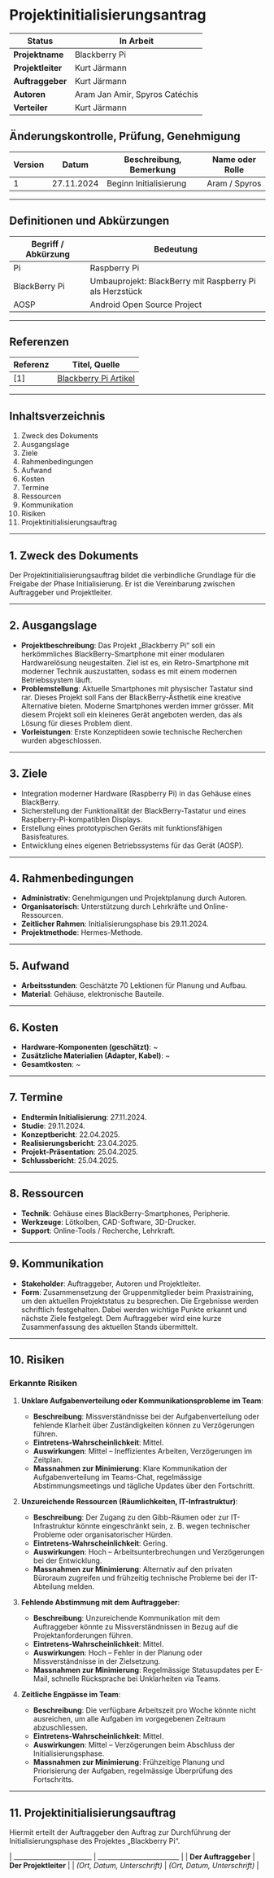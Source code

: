 # Projektinitialisierungsantrag

| **Status**             | In Arbeit |
|------------------------|-----------|
| **Projektname**        | Blackberry Pi |
| **Projektleiter**      | Kurt Järmann |
| **Auftraggeber**       | Kurt Järmann |
| **Autoren**            | Aram Jan Amir, Spyros Catéchis |
| **Verteiler**          | Kurt Järmann |

## Änderungskontrolle, Prüfung, Genehmigung

| **Version** | **Datum**  | **Beschreibung, Bemerkung** | **Name oder Rolle** |
|-------------|------------|-----------------------------|----------------------|
| 1           | 27.11.2024 | Beginn Initialisierung      | Aram / Spyros        |

---

## Definitionen und Abkürzungen

| **Begriff / Abkürzung** | **Bedeutung** |
|-------------------------|---------------|
| Pi                      | Raspberry Pi |
| BlackBerry Pi           | Umbauprojekt: BlackBerry mit Raspberry Pi als Herzstück |
|AOSP                     | Android Open Source Project|

---

## Referenzen

| **Referenz** | **Titel, Quelle** |
|--------------|-------------------|
| [1]          | [Blackberry Pi Artikel](https://magpi.raspberrypi.com/articles/blackberry-pi) |

---

## Inhaltsverzeichnis

1. Zweck des Dokuments  
2. Ausgangslage  
3. Ziele  
4. Rahmenbedingungen  
5. Aufwand  
6. Kosten  
7. Termine  
8. Ressourcen  
9. Kommunikation  
10. Risiken  
11. Projektinitialisierungsauftrag  

---

## 1. Zweck des Dokuments
Der Projektinitialisierungsauftrag bildet die verbindliche Grundlage für die Freigabe der Phase Initialisierung. Er ist die Vereinbarung zwischen Auftraggeber und Projektleiter.

---

## 2. Ausgangslage
- **Projektbeschreibung**: Das Projekt „Blackberry Pi“ soll ein herkömmliches BlackBerry-Smartphone mit einer modularen Hardwarelösung neugestalten. Ziel ist es, ein Retro-Smartphone mit moderner Technik auszustatten, sodass es mit einem modernen Betriebssystem läuft.
- **Problemstellung**: Aktuelle Smartphones mit physischer Tastatur sind rar. Dieses Projekt soll Fans der BlackBerry-Ästhetik eine kreative Alternative bieten. Moderne Smartphones werden immer grösser. Mit diesem Projekt soll ein kleineres Gerät angeboten werden, das als Lösung für dieses Problem dient.
- **Vorleistungen**: Erste Konzeptideen sowie technische Recherchen wurden abgeschlossen.

---

## 3. Ziele
- Integration moderner Hardware (Raspberry Pi) in das Gehäuse eines BlackBerry.  
- Sicherstellung der Funktionalität der BlackBerry-Tastatur und eines Raspberry-Pi-kompatiblen Displays.  
- Erstellung eines prototypischen Geräts mit funktionsfähigen Basisfeatures.  
- Entwicklung eines eigenen Betriebssystems für das Gerät (AOSP).

---

## 4. Rahmenbedingungen
- **Administrativ**: Genehmigungen und Projektplanung durch Autoren.  
- **Organisatorisch**: Unterstützung durch Lehrkräfte und Online-Ressourcen.  
- **Zeitlicher Rahmen**: Initialisierungsphase bis 29.11.2024.  
- **Projektmethode**: Hermes-Methode.  

---

## 5. Aufwand
- **Arbeitsstunden**: Geschätzte 70 Lektionen für Planung und Aufbau.  
- **Material**: Gehäuse, elektronische Bauteile.

---

## 6. Kosten
- **Hardware-Komponenten (geschätzt)**: ~  
- **Zusätzliche Materialien (Adapter, Kabel)**: ~  
- **Gesamtkosten**: ~  

---

## 7. Termine
- **Endtermin Initialisierung**: 27.11.2024.  
- **Studie**: 29.11.2024.  
- **Konzeptbericht**: 22.04.2025.  
- **Realisierungsbericht**: 23.04.2025.  
- **Projekt-Präsentation**: 25.04.2025.  
- **Schlussbericht**: 25.04.2025.  

---

## 8. Ressourcen
- **Technik**: Gehäuse eines BlackBerry-Smartphones, Peripherie.  
- **Werkzeuge**: Lötkolben, CAD-Software, 3D-Drucker.  
- **Support**: Online-Tools / Recherche, Lehrkraft.

---

## 9. Kommunikation
- **Stakeholder**: Auftraggeber, Autoren und Projektleiter.  
- **Form**: Zusammensetzung der Gruppenmitglieder beim Praxistraining, um den aktuellen Projektstatus zu besprechen. Die Ergebnisse werden schriftlich festgehalten. Dabei werden wichtige Punkte erkannt und nächste Ziele festgelegt. Dem Auftraggeber wird eine kurze Zusammenfassung des aktuellen Stands übermittelt.

---

## 10. Risiken
### Erkannte Risiken

1. **Unklare Aufgabenverteilung oder Kommunikationsprobleme im Team**:  
   - **Beschreibung**: Missverständnisse bei der Aufgabenverteilung oder fehlende Klarheit über Zuständigkeiten können zu Verzögerungen führen.  
   - **Eintretens-Wahrscheinlichkeit**: Mittel.  
   - **Auswirkungen**: Mittel – Ineffizientes Arbeiten, Verzögerungen im Zeitplan.  
   - **Massnahmen zur Minimierung**: Klare Kommunikation der Aufgabenverteilung im Teams-Chat, regelmässige Abstimmungsmeetings und tägliche Updates über den Fortschritt.  

2. **Unzureichende Ressourcen (Räumlichkeiten, IT-Infrastruktur)**:  
   - **Beschreibung**: Der Zugang zu den Gibb-Räumen oder zur IT-Infrastruktur könnte eingeschränkt sein, z. B. wegen technischer Probleme oder organisatorischer Hürden.  
   - **Eintretens-Wahrscheinlichkeit**: Gering.  
   - **Auswirkungen**: Hoch – Arbeitsunterbrechungen und Verzögerungen bei der Entwicklung.  
   - **Massnahmen zur Minimierung**: Alternativ auf den privaten Büroraum zugreifen und frühzeitig technische Probleme bei der IT-Abteilung melden.  

3. **Fehlende Abstimmung mit dem Auftraggeber**:  
   - **Beschreibung**: Unzureichende Kommunikation mit dem Auftraggeber könnte zu Missverständnissen in Bezug auf die Projektanforderungen führen.  
   - **Eintretens-Wahrscheinlichkeit**: Mittel.  
   - **Auswirkungen**: Hoch – Fehler in der Planung oder Missverständnisse in der Zielsetzung.  
   - **Massnahmen zur Minimierung**: Regelmässige Statusupdates per E-Mail, schnelle Rücksprache bei Unklarheiten via Teams.  

4. **Zeitliche Engpässe im Team**:  
   - **Beschreibung**: Die verfügbare Arbeitszeit pro Woche könnte nicht ausreichen, um alle Aufgaben im vorgegebenen Zeitraum abzuschliessen.  
   - **Eintretens-Wahrscheinlichkeit**: Mittel.  
   - **Auswirkungen**: Mittel – Verzögerungen beim Abschluss der Initialisierungsphase.  
   - **Massnahmen zur Minimierung**: Frühzeitige Planung und Priorisierung der Aufgaben, regelmässige Überprüfung des Fortschritts.  

---

## 11. Projektinitialisierungsauftrag
Hiermit erteilt der Auftraggeber den Auftrag zur Durchführung der Initialisierungsphase des Projektes „Blackberry Pi“.

| ________________________ | _________________________ |
| **Der Auftraggeber**     | **Der Projektleiter**    |
| *(Ort, Datum, Unterschrift)* | *(Ort, Datum, Unterschrift)* |

